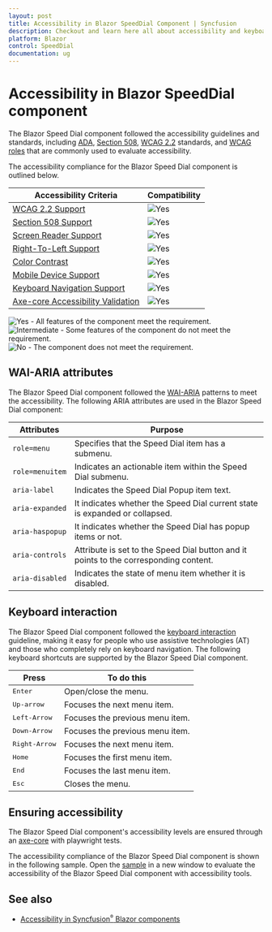 ```yaml
---
layout: post
title: Accessibility in Blazor SpeedDial Component | Syncfusion
description: Checkout and learn here all about accessibility and keyboard in Syncfusion Speed Dial component and much more.
platform: Blazor
control: SpeedDial
documentation: ug
---
```


# Accessibility in Blazor SpeedDial component

The Blazor Speed Dial component followed the accessibility guidelines and standards, including [ADA](https://www.ada.gov/), [Section 508](https://www.section508.gov/), [WCAG 2.2](https://www.w3.org/TR/WCAG22/) standards, and [WCAG roles](https://www.w3.org/TR/wai-aria/#roles) that are commonly used to evaluate accessibility.

The accessibility compliance for the Blazor Speed Dial component is outlined below.

| Accessibility Criteria | Compatibility |
| -- | -- |
| [WCAG 2.2 Support](../common/accessibility#accessibility-standards) | <img src="https://cdn.syncfusion.com/content/images/landing-page/yes.png" alt="Yes"> |
| [Section 508 Support](../common/accessibility#accessibility-standards) |<img src="https://cdn.syncfusion.com/content/images/landing-page/yes.png" alt="Yes"> |
| [Screen Reader Support](../common/accessibility#screen-reader-support) | <img src="https://cdn.syncfusion.com/content/images/landing-page/yes.png" alt="Yes"> |
| [Right-To-Left Support](../common/accessibility#right-to-left-support) | <img src="https://cdn.syncfusion.com/content/images/landing-page/yes.png" alt="Yes"> |
| [Color Contrast](../common/accessibility#color-contrast) | <img src="https://cdn.syncfusion.com/content/images/landing-page/yes.png" alt="Yes"> |
| [Mobile Device Support](../common/accessibility#mobile-device-support) | <img src="https://cdn.syncfusion.com/content/images/landing-page/yes.png" alt="Yes"> |
| [Keyboard Navigation Support](../common/accessibility#keyboard-navigation-support) | <img src="https://cdn.syncfusion.com/content/images/landing-page/yes.png" alt="Yes"> |
| [Axe-core Accessibility Validation](../common/accessibility#ensuring-accessibility) | <img src="https://cdn.syncfusion.com/content/images/landing-page/yes.png" alt="Yes"> |

<style>
    .post .post-content img {
        display: inline-block;
        margin: 0.5em 0;
    }
</style>

<div><img src="https://cdn.syncfusion.com/content/images/documentation/full.png" alt="Yes"> - All features of the component meet the requirement.</div>

<div><img src="https://cdn.syncfusion.com/content/images/documentation/partial.png" alt="Intermediate"> - Some features of the component do not meet the requirement.</div>

<div><img src="https://cdn.syncfusion.com/content/images/documentation/not-supported.png" alt="No"> - The component does not meet the requirement.</div>

## WAI-ARIA attributes

The Blazor Speed Dial component followed the [WAI-ARIA](https://www.w3.org/WAI/ARIA/apg/patterns/menubar/) patterns to meet the accessibility. The following ARIA attributes are used in the Blazor Speed Dial component:

| Attributes | Purpose  |
| ------------ | ----------------------- |
| `role=menu` | Specifies that the Speed Dial item has a submenu.|
| `role=menuitem` | Indicates an actionable item within the Speed Dial submenu. |
| `aria-label` | Indicates the Speed Dial Popup item text. |
| `aria-expanded` | It indicates whether the Speed Dial current state is expanded or collapsed. |
| `aria-haspopup` | It indicates whether the Speed Dial has popup items or not. |
| `aria-controls` | Attribute is set to the Speed Dial button and it points to the corresponding content. |
| `aria-disabled` | Indicates the state of menu item whether it is disabled. |

## Keyboard interaction

The Blazor Speed Dial component followed the [keyboard interaction](https://www.w3.org/WAI/ARIA/apg/patterns/menubar/#keyboardinteraction) guideline, making it easy for people who use assistive technologies (AT) and those who completely rely on keyboard navigation. The following keyboard shortcuts are supported by the Blazor Speed Dial component.

| **Press** | **To do this** |
|------------|-------------------|
| <kbd>Enter</kbd> | Open/close the menu. |
| <kbd>Up-arrow </kbd> | Focuses the next menu item. |
| <kbd>Left-Arrow</kbd> | Focuses the previous menu item. |
| <kbd>Down-Arrow</kbd> | Focuses the previous menu item. |
| <kbd>Right-Arrow</kbd> | Focuses the next menu item. |
| <kbd>Home</kbd> | Focuses the first menu item. |
| <kbd>End</kbd> | Focuses the last menu item. |
| <kbd>Esc</kbd> | Closes the menu. |

## Ensuring accessibility

The Blazor Speed Dial component's accessibility levels are ensured through an [axe-core](https://www.nuget.org/packages/Deque.AxeCore.Playwright) with playwright tests.

The accessibility compliance of the Blazor Speed Dial component is shown in the following sample. Open the [sample](https://blazor.syncfusion.com/accessibility/speeddial) in a new window to evaluate the accessibility of the Blazor Speed Dial component with accessibility tools.

## See also

* [Accessibility in Syncfusion<sup style="font-size:70%">&reg;</sup> Blazor components](https://blazor.syncfusion.com/documentation/common/accessibility)

